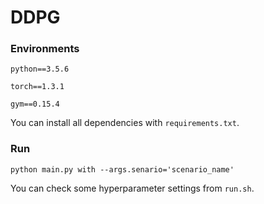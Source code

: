 # DDPG
### Environments

```
python==3.5.6

torch==1.3.1

gym==0.15.4
```

You can install all dependencies with ```requirements.txt```.



### Run

```
python main.py with --args.senario='scenario_name'
```

You can check some hyperparameter settings from ```run.sh```.



